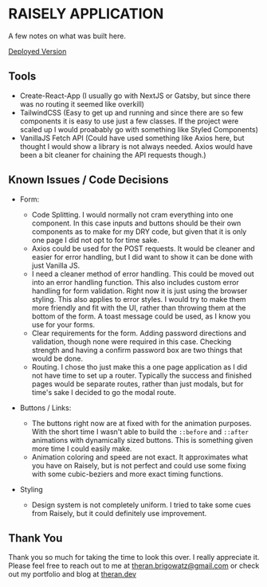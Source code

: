 # RAISELY APPLICATION

A few notes on what was built here.

[Deployed Version]()

## Tools

- Create-React-App (I usually go with NextJS or Gatsby, but since there was no routing it seemed like overkill)
- TailwindCSS (Easy to get up and running and since there are so few components it is easy to use just a few classes. If the project were scaled up I would proabably go with something like Styled Components)
- VanillaJS Fetch API (Could have used something like Axios here, but thought I would show a library is not always needed.  Axios would have been a bit cleaner for chaining the API requests though.)

## Known Issues / Code Decisions

- Form:
  - Code Splitting. I would normally not cram everything into one component. In this case inputs and buttons should be their own components as to make for my DRY code, but given that it is only one page I did not opt to for time sake.
  - Axios could be used for the POST requests.  It would be cleaner and easier for error handling, but I did want to show it can be done with just Vanilla JS.
  - I need a cleaner method of error handling.  This could be moved out into an error handling function.  This also includes custom error handling for form validation.  Right now it is just using the browser styling. This also applies to error styles.  I would try to make them more friendly and fit with the UI, rather than throwing them at the bottom of the form.  A toast message could be used, as I know you use for your forms.
  - Clear requirements for the form.  Adding password directions and validation, though none were required in this case.  Checking strength and having a confirm password box are two things that would be done.
  - Routing. I chose tho just make this a one page application as I did not have time to set up a router.  Typically the success and finished pages would be separate routes, rather than just modals, but for time's sake I decided to go the modal route.

- Buttons / Links:
  - The buttons right now are at fixed with for the animation purposes.  With the short time I wasn't able to build the `::before` and `::after` animations with dynamically sized buttons. This is something given more time I could easily make.
  - Animation coloring and speed are not exact.  It approximates what you have on Raisely, but is not perfect and could use some fixing with some cubic-beziers and more exact timing functions.

- Styling
  - Design system is not completely uniform.  I tried to take some cues from Raisely, but it could definitely use improvement.

## Thank You

Thank you so much for taking the time to look this over.  I really appreciate it.  Please feel free to reach out to me at theran.brigowatz@gmail.com or check out my portfolio and blog at [theran.dev](https://theran.dev)
